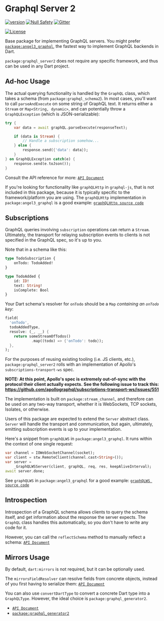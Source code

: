 # Graphql Server 2

[![version](https://img.shields.io/badge/pub-v2.0.1-brightgreen)](https://pub.dartlang.org/packages/graphql_server2)
[![Null Safety](https://img.shields.io/badge/null-safety-brightgreen)](https://dart.dev/null-safety)
[![Gitter](https://img.shields.io/gitter/room/nwjs/nw.js.svg)](https://gitter.im/angel_dart/discussion)

[![License](https://img.shields.io/github/license/dukefirehawk/graphql_dart)](https://github.com/dukefirehawk/graphql_dart/LICENSE)

Base package for implementing GraphQL servers.
You might prefer [`package:angel3_graphql`](https://github.com/dukefirehawk/graphql_dart/tree/master/angel_graphql),
the fastest way to implement GraphQL backends in Dart.

`package:graphql_server2` does not require any specific
framework, and thus can be used in any Dart project.

## Ad-hoc Usage

The actual querying functionality is handled by the `GraphQL` class, which takes a schema (from `package:graphql_schema2`). In most cases, you'll want to call `parseAndExecute` on some string of GraphQL text. It returns either a `Stream` or `Map<String, dynamic>`, and can potentially throw a `GraphQLException` (which is JSON-serializable):

```dart
try {
    var data = await graphQL.parseExecute(responseText);

    if (data is Stream) {
        // Handle a subscription somehow...
    } else {
        response.send({'data': data});
    }
} on GraphQLException catch(e) {
    response.send(e.toJson());
}
```

Consult the API reference for more: [`API Document`](https://pub.dev/documentation/graphql_server2/latest/graphql_server2/GraphQL/parseAndExecute.html)

If you're looking for functionality like `graphQLHttp` in `graphql-js`, that is not included in this package, because it is typically specific to the framework/platform you are using. The `graphQLHttp` implementation in `package:angel3_graphql` is
a good example: [`graphQLHttp source code`](https://github.com/dukefirehawk/graphql_dart/tree/master/angel_graphql/lib/src/graphql_http.dart)

## Subscriptions

GraphQL queries involving `subscription` operations can return
a `Stream`. Ultimately, the transport for relaying subscription
events to clients is not specified in the GraphQL spec, so it's
up to you.

Note that in a schema like this:

```graphql
type TodoSubscription {
    onTodo: TodoAdded!
}

type TodoAdded {
    id: ID!
    text: String!
    isComplete: Bool
}
```

Your Dart schema's resolver for `onTodo` should be
a `Map` *containing an `onTodo` key*:

```dart
field(
  'onTodo',
  todoAddedType,
  resolve: (_, __) {
    return someStreamOfTodos()
            .map((todo) => {'onTodo': todo});
  },
);
```

For the purposes of reusing existing tooling (i.e. JS clients, etc.),
`package:graphql_server2` rolls with an implementation of Apollo's
`subscriptions-transport-ws` spec.

**NOTE: At this point, Apollo's spec is extremely out-of-sync with the protocol their client actually expects.**
**See the following issue to track this:**
**<https://github.com/apollographql/subscriptions-transport-ws/issues/551>**

The implementation is built on `package:stream_channel`, and
therefore can be used on any two-way transport, whether it is
WebSockets, TCP sockets, Isolates, or otherwise.

Users of this package are expected to extend the `Server`
abstract class. `Server` will handle the transport and communication,
but again, ultimately, emitting subscription events is up to your
implementation.

Here's a snippet from `graphQLWS` in `package:angel3_graphql`.
It runs within the context of one single request:

```dart
var channel = IOWebSocketChannel(socket);
var client = stw.RemoteClient(channel.cast<String>());
var server =
    _GraphQLWSServer(client, graphQL, req, res, keepAliveInterval);
await server.done;
```

See `graphQLWS` in `package:angel3_graphql` for a good example: [`graphQLWS source code`](
https://github.com/dukefirehawk/graphql_dart/tree/master/angel_graphql/lib/src/graphql_ws.dart)

## Introspection

Introspection of a GraphQL schema allows clients to query the schema itself,
and get information about the response the server expects. The `GraphQL`
class handles this automatically, so you don't have to write any code for it.

However, you can call the `reflectSchema` method to manually reflect a schema: [`API Document`](https://pub.dev/documentation/graphql_server2/latest/introspection/reflectSchema.html)

## Mirrors Usage

By default, `dart:mirrors` is not required, but it can be optionally used.

The `mirrorsFieldResolver` can resolve fields from concrete objects, instead of you
first having to serialize them: [`API Document`](https://pub.dev/documentation/graphql_server2/latest/graphql_server2.mirrorsmirrorsFieldResolver.html)

You can also use `convertDartType` to convert a concrete Dart type into a `GraphQLType`. However, the ideal choice is `package:graphql_generator2`.

* [`API Document`](https://pub.dev/documentation/graphql_server2/latest/graphql_server2/mirrors/convertDartType.html)
* [`package:graphql_generator2`](https://pub.dev/packages/graphql_generator2)
